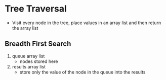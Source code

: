 # Tree Traversal

- Visit every node in the tree, place values in an array list and then return the array list 

## Breadth First Search 
1. queue array list 
   - nodes stored here
2. results array list 
   - store only the value of the node in the queue into the results